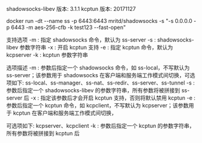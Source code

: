 shadowsocks-libev 版本: 3.1.1
kcptun 版本: 20171127

docker run -dt --name ss -p 6443:6443 mritd/shadowsocks -s "-s 0.0.0.0 -p 6443 -m aes-256-cfb -k test123 --fast-open"

支持选项
-m : 指定 shadowsocks 命令，默认为 ss-server
-s : shadowsocks-libev 参数字符串
-x : 开启 kcptun 支持
-e : 指定 kcptun 命令，默认为 kcpserver
-k : kcptun 参数字符串

选项描述
-m : 参数后指定一个 shadowsocks 命令，如 ss-local，不写默认为 ss-server；该参数用于 shadowsocks 在客户端和服务端工作模式间切换，可选项如下: ss-local、ss-manager、ss-nat、ss-redir、ss-server、ss-tunnel
-s : 参数后指定一个 shadowsocks-libev 的参数字符串，所有参数将被拼接到 ss-server 后
-x : 指定该参数后才会开启 kcptun 支持，否则将默认禁用 kcptun
-e : 参数后指定一个 kcptun 命令，如 kcpclient，不写默认为 kcpserver；该参数用于 kcptun 在客户端和服务端工作模式间切换，

可选项如下: kcpserver、kcpclient
-k : 参数后指定一个 kcptun 的参数字符串，所有参数将被拼接到 kcptun 后
